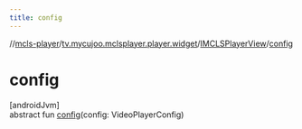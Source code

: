 ```yaml
---
title: config
---
```

//[mcls-player](../../../index.html)/[tv.mycujoo.mclsplayer.player.widget](../index.html)/[IMCLSPlayerView](index.html)/[config](config.html)



# config



[androidJvm]\
abstract fun [config](config.html)(config: VideoPlayerConfig)




